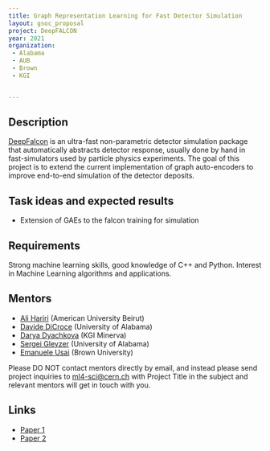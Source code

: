 ```yaml
---
title: Graph Representation Learning for Fast Detector Simulation
layout: gsoc_proposal
project: DeepFALCON
year: 2021
organization: 
 - Alabama
 - AUB
 - Brown
 - KGI


---
```


## Description
[DeepFalcon](https://ml4physicalsciences.github.io/2020/files/NeurIPS_ML4PS_2020_138.pdf) is an ultra-fast non-parametric detector simulation package that automatically abstracts detector response, usually done by hand in fast-simulators used by particle physics experiments. The goal of this project is to extend the current implementation of graph auto-encoders to improve end-to-end simulation of the detector deposits. 

## Task ideas and expected results
  * Extension of GAEs to the falcon training for simulation  


## Requirements
Strong machine learning skills, good knowledge of C++ and Python. Interest in Machine Learning algorithms and applications.

## Mentors 
  * [Ali Hariri](mailto:aah71@mail.aub.edu) (American University Beirut)
  * [Davide DiCroce](mailto:davide.di.croce@cern.ch) (University of Alabama)
  * [Darya Dyachkova](mailto:darya.dyachkova@minerva.kgi.edu) (KGI Minerva)
  * [Sergei Gleyzer](mailto:sgleyzer@ua.edu) (University of Alabama)
  * [Emanuele Usai](mailto:emanuele_usai@brown.edu) (Brown University)


Please DO NOT contact mentors directly by email, and instead please send project inquiries to [ml4-sci@cern.ch](mailto:ml4-sci@cern.ch) with Project Title in the subject and relevant mentors will get in touch with you. 



## Links
  * [Paper 1](http://inspirehep.net/record/1456803)
  * [Paper 2](https://ml4physicalsciences.github.io/2020/files/NeurIPS_ML4PS_2020_138.pdf)
